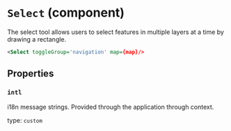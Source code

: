 `Select` (component)
====================

The select tool allows users to select features in multiple layers at a time by drawing a rectangle.

```xml
<Select toggleGroup='navigation' map={map}/>
```

Properties
----------

### `intl`

i18n message strings. Provided through the application through context.

type: `custom`

